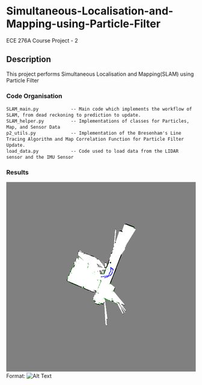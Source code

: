 # Simultaneous-Localisation-and-Mapping-using-Particle-Filter

ECE 276A Course Project - 2

## Description

This project performs Simultaneous Localisation and Mapping(SLAM) using Particle Filter

### Code Organisation

```
SLAM_main.py            -- Main code which implements the workflow of SLAM, from dead reckoning to prediction to update.
SLAM_helper.py          -- Implementations of classes for Particles, Map, and Sensor Data 
p2_utils.py             -- Implementation of the Bresenham's Line Tracing Algorithm and Map Correlation Function for Particle Filter Update.
load_data.py            -- Code used to load data from the LIDAR sensor and the IMU Sensor
```

### Results
![Result on 1st Dataset](/Results/SLAM_0.png)
Format: ![Alt Text](url)



